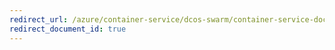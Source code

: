 ```yaml
---
redirect_url: /azure/container-service/dcos-swarm/container-service-docker-swarm-setup-ci-cd
redirect_document_id: true
---
```

